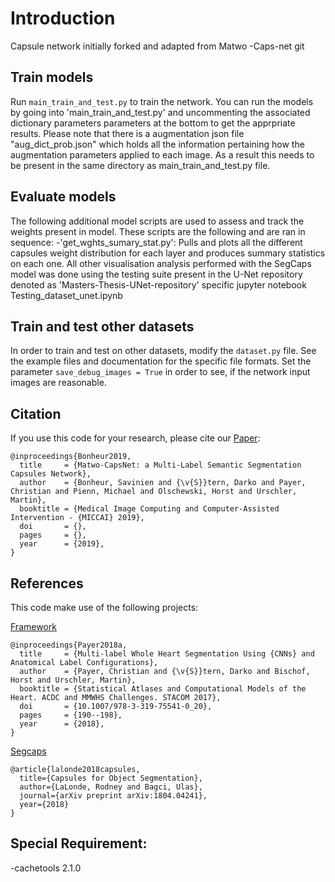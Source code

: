 # Introduction
Capsule network initially forked and adapted from Matwo -Caps-net git

## Train models
Run `main_train_and_test.py` to train the network. You can run the models by going into 'main_train_and_test.py' and uncommenting the associated dictionary parameters parameters at the bottom to get the apprpriate results. Please note that there is a augmentation json file "aug_dict_prob.json" which holds all the information pertaining how the augmentation parameters applied to each image. As a result this needs to be present in the same directory as main_train_and_test.py file. 

## Evaluate models
The following additional model scripts are used to assess and track the weights present in model. These scripts are the following and are ran in sequence:
-'get_wghts_sumary_stat.py': Pulls and plots all the different capsules weight distribution for each layer and produces summary statistics on each one. 
All other visualisation analysis performed with the SegCaps model was done using the testing suite present in the U-Net repository denoted as 'Masters-Thesis-UNet-repository' specific jupyter notebook Testing_dataset_unet.ipynb

## Train and test other datasets
In order to train and test on other datasets, modify the `dataset.py` file. See the example files and documentation for the specific file formats. Set the parameter `save_debug_images = True` in order to see, if the network input images are reasonable.

## Citation
If you use this code for your research, please cite our [Paper]():

```
@inproceedings{Bonheur2019,
  title     = {Matwo-CapsNet: a Multi-Label Semantic Segmentation Capsules Network},
  author    = {Bonheur, Savinien and {\v{S}}tern, Darko and Payer, Christian and Pienn, Michael and Olschewski, Horst and Urschler, Martin},
  booktitle = {Medical Image Computing and Computer-Assisted Intervention - {MICCAI} 2019},
  doi       = {},
  pages     = {},
  year      = {2019},
}
```

## References
This code make use of the following projects:

[Framework](https://github.com/christianpayer/MedicalDataAugmentationTool)
```
@inproceedings{Payer2018a,
  title     = {Multi-label Whole Heart Segmentation Using {CNNs} and Anatomical Label Configurations},
  author    = {Payer, Christian and {\v{S}}tern, Darko and Bischof, Horst and Urschler, Martin},
  booktitle = {Statistical Atlases and Computational Models of the Heart. ACDC and MMWHS Challenges. STACOM 2017},
  doi       = {10.1007/978-3-319-75541-0_20},
  pages     = {190--198},
  year      = {2018},
}
```

[Segcaps](https://github.com/lalonderodney/SegCaps)
```
@article{lalonde2018capsules,
  title={Capsules for Object Segmentation},
  author={LaLonde, Rodney and Bagci, Ulas},
  journal={arXiv preprint arXiv:1804.04241},
  year={2018}
}
```
## Special Requirement:

-cachetools 2.1.0
